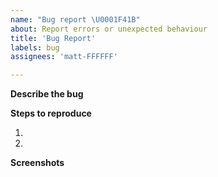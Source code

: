 ```yaml
---
name: "Bug report \U0001F41B"
about: Report errors or unexpected behaviour
title: 'Bug Report'
labels: bug
assignees: 'matt-FFFFFF'

---
```


<!-- Please search existing issues to avoid creating duplicates. -->

**Describe the bug**


**Steps to reproduce**

1.
2.

**Screenshots**
